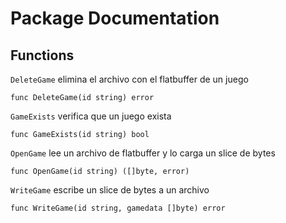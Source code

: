 # Package Documentation

## Functions

`DeleteGame` elimina el archivo con el flatbuffer de un juego

```golang
func DeleteGame(id string) error
```

`GameExists` verifica que un juego exista

```golang
func GameExists(id string) bool
```

`OpenGame` lee un archivo de flatbuffer y lo carga un slice de bytes

```golang
func OpenGame(id string) ([]byte, error)
```

`WriteGame` escribe un slice de bytes a un archivo

```golang
func WriteGame(id string, gamedata []byte) error
```
